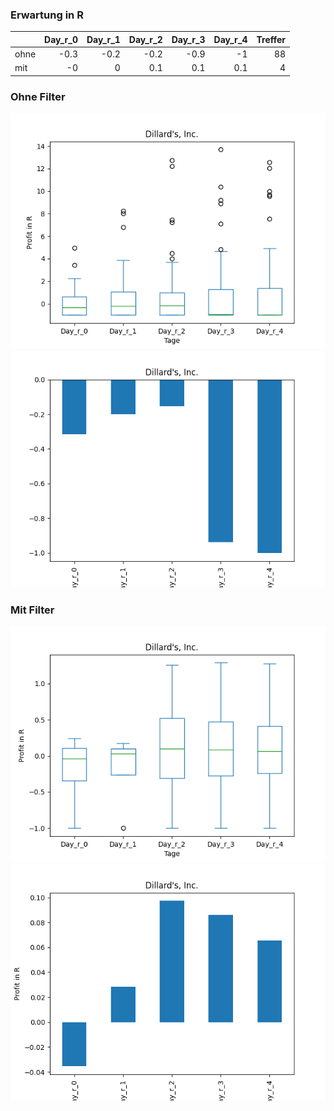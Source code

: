 ### Erwartung in R
|      |   Day_r_0 |   Day_r_1 |   Day_r_2 |   Day_r_3 |   Day_r_4 |   Treffer |
|:-----|----------:|----------:|----------:|----------:|----------:|----------:|
| ohne |      -0.3 |      -0.2 |      -0.2 |      -0.9 |      -1   |        88 |
| mit  |      -0   |       0   |       0.1 |       0.1 |       0.1 |         4 |

### Ohne Filter
![image info](./data/DDS_box_all.png)
![image info](./data/DDS_median_all.png)

### Mit Filter
![image info](./data/DDS_box_filtered.png)
![image info](./data/DDS_median_filtered.png)